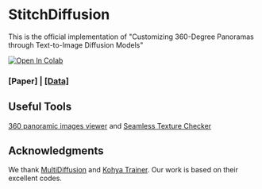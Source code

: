 # StitchDiffusion
This is the official implementation of "Customizing 360-Degree Panoramas through Text-to-Image Diffusion Models"

<a target="_blank" href="https://colab.research.google.com/github/littlewhitesea/StitchDiffusion/blob/main/StitchDiffusion_360_Panorama.ipynb">
  <img src="https://colab.research.google.com/assets/colab-badge.svg" alt="Open In Colab"/>
</a>

### [Paper] | [[Data]](https://drive.google.com/file/d/1Iq1cRqhggrf8zWf4fHwf2hxkpNVw4kdF/view?usp=drive_link)

## Useful Tools

[360 panoramic images viewer](https://renderstuff.com/tools/360-panorama-web-viewer/) and [Seamless Texture Checker](https://www.pycheung.com/checker/)


## Acknowledgments
We thank [MultiDiffusion](https://github.com/omerbt/MultiDiffusion) and [Kohya Trainer](https://github.com/Linaqruf/kohya-trainer). Our work is based on their excellent codes.
